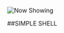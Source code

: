 ![Now Showing](https://user-images.githubusercontent.com/85719559/144750851-607c0b76-eda0-44b9-a188-9bcbe22741cf.jpg)

##SIMPLE SHELL
